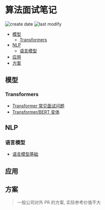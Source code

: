 算法面试笔记
===
<!--START_SECTION:badge-->

![create date](https://img.shields.io/static/v1?label=create%20date&message=2022-10-xx&label_color=gray&color=lightsteelblue&style=flat-square)
![last modify](https://img.shields.io/static/v1?label=last%20modify&message=2025-08-15%2022%3A16%3A49&label_color=gray&color=thistle&style=flat-square)

<!--END_SECTION:badge-->
<!--info
top: false
hidden: true
-->

<!-- TOC -->
- [模型](#模型)
    - [Transformers](#transformers)
- [NLP](#nlp)
    - [语言模型](#语言模型)
- [应用](#应用)
- [方案](#方案)
<!-- TOC -->

<!-- 快速编辑

> algorithms/[xxx](../../../../algorithms/README.md#xxx)

<div align="center"><img src="../../../_assets/imgs/Sentence-BERT模型图.png" height="300" /></div>

-->

## 模型

### Transformers
- [Transformer 常见面试问题](../05/Transformer常见问题.md)
- [Transformer/BERT 变体](./Transformer系列模型.md)

## NLP

### 语言模型
- [语言模型基础](./语言模型.md)


## 应用

## 方案
> 一般公司对外 PR 的方案, 实际参考价值不大


<!--
## 工程

### C++

### Python
-->